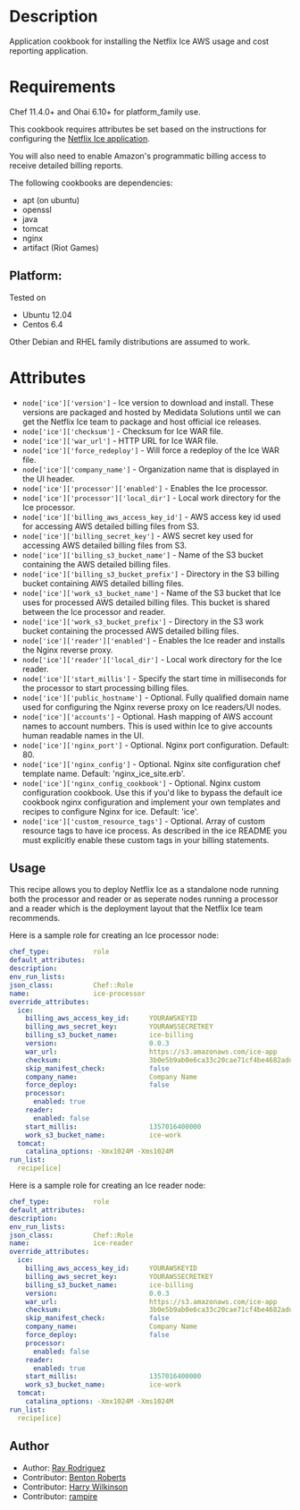 Description
===========

Application cookbook for installing the Netflix Ice AWS usage
and cost reporting application.

Requirements
============

Chef 11.4.0+ and Ohai 6.10+ for platform_family use.

This cookbook requires attributes be set based on the instructions for 
configuring the [Netflix Ice application](https://github.com/Netflix/ice).

You will also need to enable Amazon's programmatic billing access to 
receive detailed billing reports.

The following cookbooks are dependencies:

* apt (on ubuntu)
* openssl
* java
* tomcat
* nginx
* artifact (Riot Games)

## Platform:

Tested on 

* Ubuntu 12.04
* Centos 6.4

Other Debian and RHEL family distributions are assumed to work.

Attributes
==========

* `node['ice']['version']` - Ice version to download and install.  These 
versions are packaged and hosted by Medidata Solutions until we can get the 
Netflix Ice team to package and host official ice releases.
* `node['ice']['checksum']` - Checksum for Ice WAR file.
* `node['ice']['war_url']` - HTTP URL for Ice WAR file.
* `node['ice']['force_redeploy']` - Will force a redeploy of the Ice WAR file.
* `node['ice']['company_name']` - Organization name that is displayed in the 
UI header.
* `node['ice']['processor']['enabled']` - Enables the Ice processor.
* `node['ice']['processor']['local_dir']` - Local work directory for the Ice
processor.
* `node['ice']['billing_aws_access_key_id']` - AWS access key id used for
accessing AWS detailed billing files from S3.
* `node['ice']['billing_secret_key']` - AWS secret key used for
accessing AWS detailed billing files from S3.
* `node['ice']['billing_s3_bucket_name']` - Name of the S3 bucket containing
the AWS detailed billing files.
* `node['ice']['billing_s3_bucket_prefix']` - Directory in the S3 billing bucket 
containing AWS detailed billing files.
* `node['ice']['work_s3_bucket_name']` - Name of the S3 bucket that Ice uses 
for processed AWS detailed billing files.  This bucket is shared between the Ice
processor and reader.
* `node['ice']['work_s3_bucket_prefix']` - Directory in the S3 work bucket 
containing the processed AWS detailed billing files.
* `node['ice']['reader']['enabled']` - Enables the Ice reader and installs the
Nginx reverse proxy.
* `node['ice']['reader']['local_dir']` - Local work directory for the Ice reader.
* `node['ice']['start_millis']` - Specify the start time in milliseconds for the 
processor to start processing billing files.
* `node['ice']['public_hostname']` - Optional. Fully qualified domain name used for 
configuring the Nginx reverse proxy on Ice readers/UI nodes.
* `node['ice']['accounts']` - Optional.  Hash mapping of AWS account names to 
account numbers.  This is used within Ice to give accounts human readable names 
in the UI.
* `node['ice']['nginx_port']` - Optional.  Nginx port configuration. Default: 80.
* `node['ice']['nginx_config']` - Optional.  Nginx site configuration chef 
template name.  Default: 'nginx_ice_site.erb'.
* `node['ice']['nginx_config_cookbook']` - Optional. Nginx custom configuration
cookbook.  Use this if you'd like to bypass the default ice cookbook nginx 
configuration and implement your own templates and recipes to configure Nginx for
ice.  Default: 'ice'.
* `node['ice']['custom_resource_tags']` - Optional.  Array of custom resource tags
to have ice process.  As described in the ice README you must explicitly enable these
custom tags in your billing statements.

## Usage

This recipe allows you to deploy Netflix Ice as a standalone node running both the
processor and reader or as seperate nodes running a processor and a reader which is the
deployment layout that the Netflix Ice team recommends.

Here is a sample role for creating an Ice processor node:
```YAML
chef_type:           role
default_attributes:
description:         
env_run_lists:
json_class:          Chef::Role
name:                ice-processor
override_attributes:
  ice:
    billing_aws_access_key_id:     YOURAWSKEYID
    billing_aws_secret_key:        YOURAWSSECRETKEY
    billing_s3_bucket_name:        ice-billing
    version:                       0.0.3
    war_url:                       https://s3.amazonaws.com/ice-app
    checksum:                      3b0e5b9ab0e6ca33c20cae71cf4be4682add4a280ed039ef7469356627aab622 
    skip_manifest_check:           false
    company_name:                  Company Name
    force_deploy:                  false
    processor:
      enabled: true
    reader:
      enabled: false
    start_millis:                  1357016400000
    work_s3_bucket_name:           ice-work
  tomcat:
    catalina_options: -Xmx1024M -Xms1024M
run_list:
  recipe[ice]
```

Here is a sample role for creating an Ice reader node:
```YAML
chef_type:           role
default_attributes:
description:         
env_run_lists:
json_class:          Chef::Role
name:                ice-reader
override_attributes:
  ice:
    billing_aws_access_key_id:     YOURAWSKEYID
    billing_aws_secret_key:        YOURAWSSECRETKEY
    billing_s3_bucket_name:        ice-billing
    version:                       0.0.3
    war_url:                       https://s3.amazonaws.com/ice-app
    checksum:                      3b0e5b9ab0e6ca33c20cae71cf4be4682add4a280ed039ef7469356627aab622 
    skip_manifest_check:           false
    company_name:                  Company Name
    force_deploy:                  false
    processor:
      enabled: false
    reader:
      enabled: true
    start_millis:                  1357016400000
    work_s3_bucket_name:           ice-work
  tomcat:
    catalina_options: -Xmx1024M -Xms1024M
run_list:
  recipe[ice]
```

## Author

* Author: [Ray Rodriguez](https://github.com/rayrod2030)
* Contributor: [Benton Roberts](https://github.com/benton)
* Contributor: [Harry Wilkinson](https://github.com/harryw)
* Contributor: [rampire](https://github.com/rampire)
